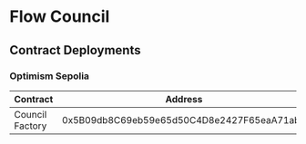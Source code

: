# Flow Council

## Contract Deployments

### Optimism Sepolia

<table>
<thead>
    <tr>
        <th>Contract</th>
        <th>Address</th>
    </tr>
</thead>
<tbody>
    <tr>
        <td>Council Factory</td>
        <td>0x5B09db8C69eb59e65d50C4D8e2427F65eaA71ab8</td>
    </tr>
</tbody>
</table>
